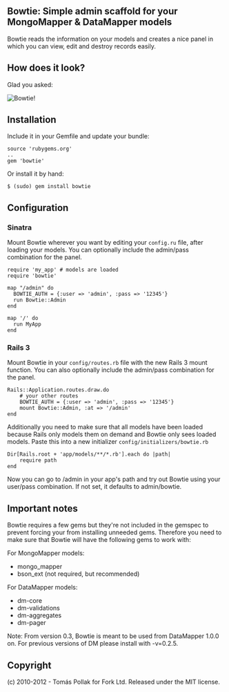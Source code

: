 ## Bowtie: Simple admin scaffold for your MongoMapper & DataMapper models

Bowtie reads the information on your models and creates a nice panel in which you can view, edit and destroy records easily.

## How does it look?

Glad you asked:

![Bowtie!](https://github.com/tomas/bowtie/raw/master/screenshot.png)

## Installation

Include it in your Gemfile and update your bundle:

    source 'rubygems.org'
    ..
    gem 'bowtie'
  
Or install it by hand:

    $ (sudo) gem install bowtie

## Configuration

### Sinatra
Mount Bowtie wherever you want by editing your `config.ru` file, after loading your models. You can optionally include the admin/pass combination for the panel.

    require 'my_app' # models are loaded
    require 'bowtie'

    map "/admin" do
      BOWTIE_AUTH = {:user => 'admin', :pass => '12345'}
      run Bowtie::Admin
    end

    map '/' do
      run MyApp
    end

### Rails 3
Mount Bowtie in your `config/routes.rb` file with the new Rails 3 mount function. You can also optionally include the admin/pass combination for the panel.

    Rails::Application.routes.draw.do
        # your other routes
        BOWTIE_AUTH = {:user => 'admin', :pass => '12345'}
        mount Bowtie::Admin, :at => '/admin'
    end

Additionally you need to make sure that all models have been loaded because Rails only models them on demand and Bowtie only sees loaded models. Paste this into a new initializer `config/initializers/bowtie.rb`

    Dir[Rails.root + 'app/models/**/*.rb'].each do |path|
        require path
    end

Now you can go to /admin in your app's path and try out Bowtie using your user/pass combination. If not set, it defaults to admin/bowtie.

## Important notes

Bowtie requires a few gems but they're not included in the gemspec to prevent forcing your from installing unneeded gems. Therefore you need to make sure that Bowtie will have the following gems to work with: 

For MongoMapper models:
 
 * mongo_mapper
 * bson_ext (not required, but recommended)

For DataMapper models: 

 * dm-core
 * dm-validations
 * dm-aggregates
 * dm-pager

Note: From version 0.3, Bowtie is meant to be used from DataMapper 1.0.0 on. For previous versions of DM please install with -v=0.2.5.

## Copyright

(c) 2010-2012 - Tomás Pollak for Fork Ltd. Released under the MIT license.
